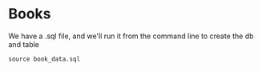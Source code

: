 # Books 

We have a .sql file, and we'll run it from the command line to create the db and table 

```
source book_data.sql
```